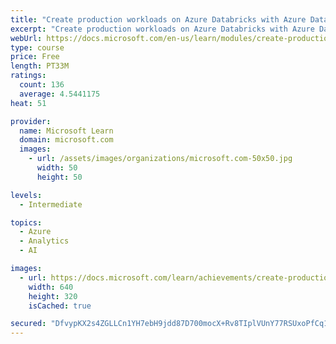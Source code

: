 ```yaml
---
title: "Create production workloads on Azure Databricks with Azure Data Factory"
excerpt: "Create production workloads on Azure Databricks with Azure Data Factory"
webUrl: https://docs.microsoft.com/en-us/learn/modules/create-production-workloads-azure-databricks-azure-data-factory/
type: course
price: Free
length: PT33M
ratings:
  count: 136
  average: 4.5441175
heat: 51

provider:
  name: Microsoft Learn
  domain: microsoft.com
  images:
    - url: /assets/images/organizations/microsoft.com-50x50.jpg
      width: 50
      height: 50

levels:
  - Intermediate

topics:
  - Azure
  - Analytics
  - AI

images:
  - url: https://docs.microsoft.com/learn/achievements/create-production-workloads-azure-databricks-azure-data-factory-social.png
    width: 640
    height: 320
    isCached: true

secured: "DfvypKX2s4ZGLLCn1YH7ebH9jdd87D700mocX+Rv8TIplVUnY77RSUxoPfCq1AUykoQkuN5eHwheZLE8FOpk7ycWP/L1jtvJ1WDkWCO3Vh1Z/psmCbrW/lRaHElkR3wu0R7qqRuREcxWTYw0xFrqcxHKPdez96epZsS4JL4yk/iDcBEHzoNLxKFRYCkO/1x8L0hi4+9xy0TRmq60dnmOSCXq4xdKAfdbPfv13viU+6UjDsHOvqo4hK0BAue1dzM9fImv0Hn1/sLFrKYk1z1/N4bHu6bRVOA0b4225HsczqYCdxfEObtr4m0kC61++IHToTCQ4Ugne20qIgq89/HjYG7UJOg19GmzeWk/T0QBsj32hRQrwm9cBsAbHzU29iQPoNppEBVsvpZ9XEQSNxB6boLSHOUrlqZLvxR0I7UuRE0=;1aqLWqb7UFt7E/zjT/IBTg=="
---
```


